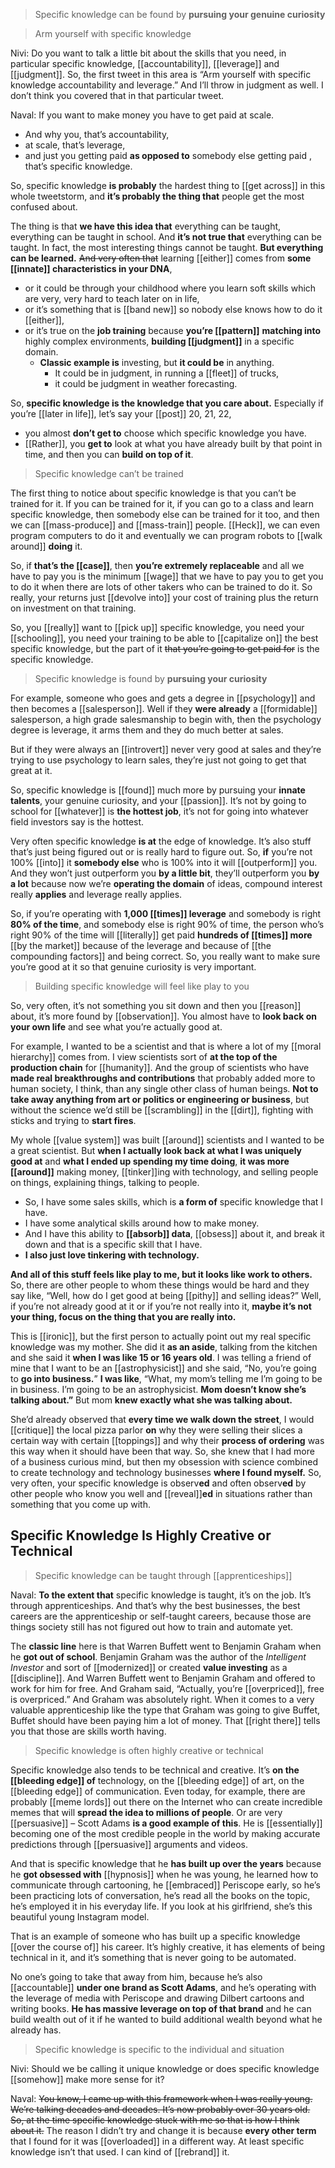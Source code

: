 > Specific knowledge can be found by __pursuing your genuine curiosity__

> Arm yourself with specific knowledge

Nivi: Do you want to talk a little bit about the skills that you need, in particular specific knowledge, [[accountability]], [[leverage]] and [[judgment]]. So, the first tweet in this area is “Arm yourself with specific knowledge accountability and leverage.” And I’ll throw in judgment as well. I don’t think you covered that in that particular tweet.

Naval: If you want to make money you have to get paid at scale. 
- And why you, that’s accountability, 
- at scale, that’s leverage, 
- and just you getting paid __as opposed to__ somebody else getting paid , that’s specific knowledge.

So, specific knowledge __is probably__ the hardest thing to [[get across]] in this whole tweetstorm, and __it’s probably the thing that__ people get the most confused about.

The thing is that __we have this idea that__ everything can be taught, everything can be taught in school. And __it’s not true that__ everything can be taught. 
In fact, the most interesting things cannot be taught. __But everything can be learned.__ 
~~And very often that~~ learning [[either]] comes from __some [[innate]] characteristics in your DNA__, 
- or it could be through your childhood where you learn soft skills which are very, very hard to teach later on in life, 
- or it’s something that is [[band new]] so nobody else knows how to do it [[either]], 
- or it’s true on the __job training__ because __you’re [[pattern]]__ __matching into__ highly complex environments, __building [[judgment]]__ in a specific domain.
  - __Classic example is__ investing, but __it could be__ in anything.
    - It could be in judgment, in running a [[fleet]] of trucks, 
    - it could be judgment in weather forecasting.

So, __specific knowledge is the knowledge that you care about.__ 
Especially if you’re [[later in life]], let’s say your [[post]] 20, 21, 22, 
- you almost __don’t get to__ choose which specific knowledge you have. 
- [[Rather]], you __get to__ look at what you have already built by that point in time, and then you can __build on top of it__.

> Specific knowledge can’t be trained

The first thing to notice about specific knowledge is that you can’t be trained for it. 
If you can be trained for it, if you can go to a class and learn specific knowledge, then somebody else can be trained for it too, and then we can [[mass-produce]] and [[mass-train]] people. 
[[Heck]], we can even program computers to do it and eventually we can program robots to [[walk around]] __doing__ it.

So, if __that’s the [[case]]__, then __you’re extremely replaceable__
and all we have to pay you is the minimum [[wage]] that we have to pay you to get you to do it when there are lots of other takers who can be trained to do it. 
So really, your returns just [[devolve into]] your cost of training plus the return on investment on that training.

So, you [[really]] want to [[pick up]] specific knowledge, 
you need your [[schooling]], 
you need your training to be able to [[capitalize on]] the best specific knowledge, 
but the part of it ~~that you’re going to get paid for~~ is the specific knowledge.

> Specific knowledge is found by __pursuing your curiosity__

For example, someone who goes and gets a degree in [[psychology]] and then becomes a [[salesperson]]. 
Well if they __were already__ a [[formidable]] salesperson, a high grade salesmanship to begin with, then the psychology degree is leverage, it arms them and they do much better at sales.

But if they were always an [[introvert]] never very good at sales and they’re trying to use psychology to learn sales, they’re just not going to get that great at it.

So, specific knowledge is [[found]] much more by pursuing your __innate talents__, your genuine curiosity, and your [[passion]]. 
It’s not by going to school for [[whatever]] is __the hottest job__, 
it’s not for going into whatever field investors say is the hottest.

Very often specific knowledge __is at__ the edge of knowledge. It’s also stuff that’s just being figured out or is really hard to figure out.
So, __if__ you’re not 100% [[into]] it __somebody else__ who is 100% into it will [[outperform]] you. 
And they won’t just outperform you __by a little bit__, 
they’ll outperform you __by a lot__ 
because now we’re __operating the domain__ of ideas, compound interest really __applies__ and leverage really applies.

So, if you’re operating with __1,000 [[times]] leverage__ and somebody is right __80% of the time__, and somebody else is right 90% of time, the person who’s right 90% of the time will [[literally]] get paid __hundreds of [[times]] more__ [[by the market]] 
because of the leverage 
and because of [[the compounding factors]]
and being correct. 
So, you really want to make sure you’re good at it so that genuine curiosity is very important.

> Building specific knowledge will feel like play to you

So, very often, it’s not something you sit down and then you [[reason]] about, it’s more found by [[observation]]. 
You almost have to __look back on your own life__ and see what you’re actually good at.

For example, I wanted to be a scientist and that is where a lot of my [[moral hierarchy]] comes from. 
I view scientists sort of __at the top of the production chain__ for [[humanity]].
And the group of scientists who have __made real breakthroughs and contributions__ that probably added more to human society, I think, than any single other class of human beings.
__Not to take away anything from art or politics or engineering or business__, 
but without the science we’d still be [[scrambling]] in the [[dirt]], fighting with sticks and trying to __start fires__.

My whole [[value system]] was built [[around]] scientists and I wanted to be a great scientist. 
But __when I actually look back at what I was uniquely good at__ and __what I ended up spending my time doing__, 
__it was more [[around]]__ making money, [[tinker]]ing with technology, and selling people on things, explaining things, talking to people.
- So, I have some sales skills, which is __a form of__ specific knowledge that I have. 
- I have some analytical skills around how to make money. 
- And I have this ability to __[[absorb]] data__, [[obsess]] about it, and break it down and that is a specific skill that I have. 
- __I also just love tinkering with technology.__ 

__And all of this stuff feels like play to me, but it looks like work to others.__
So, there are other people to whom these things would be hard and they say like, 
“Well, how do I get good at being [[pithy]] and selling ideas?” 
Well, if you’re not already good at it or if you’re not really into it, 
__maybe it’s not your thing, focus on the thing that you are really into.__

This is [[ironic]], but the first person to actually point out my real specific knowledge was my mother. 
She did it __as an aside__, talking from the kitchen and she said it __when I was like 15 or 16 years old__. 
I was telling a friend of mine that I want to be an [[astrophysicist]] and she said, “No, you’re going to __go into business.__”
__I was like__, “What, my mom’s telling me I’m going to be in business. I’m going to be an astrophysicist. __Mom doesn’t know she’s talking about.”__
But mom __knew exactly what she was talking about.__

She’d already observed that __every time we walk down the street__, I would [[critique]] the local pizza parlor __on__ 
why they were selling their slices a certain way with certain [[toppings]] 
and why their __process of ordering__ was this way when it should have been that way.
So, she knew that I had more of a business curious mind, 
but then my obsession with science combined to create technology and technology businesses __where I found myself.__
So, very often, your specific knowledge is observ**ed** and often observ**ed** by other people who know you well and [[reveal]]**ed** in situations rather than something that you come up with.

## Specific Knowledge Is Highly Creative or Technical

> Specific knowledge can be taught through [[apprenticeships]]

Naval: __To the extent that__ specific knowledge is taught, it’s on the job. It’s through apprenticeships. 
And that’s why the best businesses, the best careers are the apprenticeship or self-taught careers, because those are things society still has not figured out how to train and automate yet.

The __classic line__ here is that Warren Buffett went to Benjamin Graham when he __got out of school__. 
Benjamin Graham was the author of the *Intelligent Investor* and sort of [[modernized]] or created __value investing__ as a [[discipline]]. 
And Warren Buffett went to Benjamin Graham and offered to work for him for free. 
And Graham said, “Actually, you’re [[overpriced]], free is overpriced.” 
And Graham was absolutely right. 
When it comes to a very valuable apprenticeship like the type that Graham was going to give Buffet, Buffet should have been paying him a lot of money. 
That [[right there]] tells you that those are skills worth having.

> Specific knowledge is often highly creative or technical

Specific knowledge also tends to be technical and creative. 
It’s __on the [[bleeding edge]] of__ technology, on the [[bleeding edge]] of art, on the [[bleeding edge]] of communication.
Even today, for example, there are probably [[meme lords]] out there on the Internet who can create incredible memes that will __spread the idea to millions of people__. 
Or are very [[persuasive]] – Scott Adams __is a good example of this__. He is [[essentially]] becoming one of the most credible people in the world by making accurate predictions through [[persuasive]] arguments and videos.

And that is specific knowledge that he __has built up over the years__ because he __got obsessed with__ [[hypnosis]] when he was young, he learned how to communicate through cartooning, he [[embraced]] Periscope early, so he’s been practicing lots of conversation, he’s read all the books on the topic, he’s employed it in his everyday life. If you look at his girlfriend, she’s this beautiful young Instagram model.

That is an example of someone who has built up a specific knowledge [[over the course of]] his career. It’s highly creative, it has elements of being technical in it, and it’s something that is never going to be automated.

No one’s going to take that away from him, because he’s also [[accountable]] __under one brand as Scott Adams__, and he’s operating with the leverage of media with Periscope and drawing Dilbert cartoons and writing books. 
__He has massive leverage on top of that brand__ and he can build wealth out of it if he wanted to build additional wealth beyond what he already has.

> Specific knowledge is specific to the individual and situation

Nivi: Should we be calling it unique knowledge or does specific knowledge [[somehow]] make more sense for it?

Naval: ~~You know, I came up with this framework when I was really young. We’re talking decades and decades. It’s now probably over 30 years old. So, at the time specific knowledge stuck with me so that is how I think about it.~~
The reason I didn’t try and change it is because __every other term__ that I found for it was [[overloaded]] in a different way. At least specific knowledge isn’t that used. I can kind of [[rebrand]] it.
